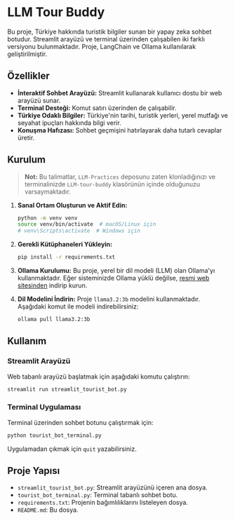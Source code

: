# LLM Tour Buddy

Bu proje, Türkiye hakkında turistik bilgiler sunan bir yapay zeka sohbet botudur. Streamlit arayüzü ve terminal üzerinden çalışabilen iki farklı versiyonu bulunmaktadır. Proje, LangChain ve Ollama kullanılarak geliştirilmiştir.

## Özellikler

- **İnteraktif Sohbet Arayüzü:** Streamlit kullanarak kullanıcı dostu bir web arayüzü sunar.
- **Terminal Desteği:** Komut satırı üzerinden de çalışabilir.
- **Türkiye Odaklı Bilgiler:** Türkiye'nin tarihi, turistik yerleri, yerel mutfağı ve seyahat ipuçları hakkında bilgi verir.
- **Konuşma Hafızası:** Sohbet geçmişini hatırlayarak daha tutarlı cevaplar üretir.

## Kurulum

> **Not:** Bu talimatlar, `LLM-Practices` deposunu zaten klonladığınızı ve terminalinizde `LLM-tour-buddy` klasörünün içinde olduğunuzu varsaymaktadır.

1.  **Sanal Ortam Oluşturun ve Aktif Edin:**
    ```bash
    python -m venv venv
    source venv/bin/activate  # macOS/Linux için
    # venv\Scripts\activate  # Windows için
    ```

2.  **Gerekli Kütüphaneleri Yükleyin:**
    ```bash
    pip install -r requirements.txt
    ```

3.  **Ollama Kurulumu:**
    Bu proje, yerel bir dil modeli (LLM) olan Ollama'yı kullanmaktadır. Eğer sisteminizde Ollama yüklü değilse, [resmi web sitesinden](https://ollama.com/) indirip kurun.

4.  **Dil Modelini İndirin:**
    Proje `llama3.2:3b` modelini kullanmaktadır. Aşağıdaki komut ile modeli indirebilirsiniz:
    ```bash
    ollama pull llama3.2:3b
    ```

## Kullanım

### Streamlit Arayüzü

Web tabanlı arayüzü başlatmak için aşağıdaki komutu çalıştırın:

```bash
streamlit run streamlit_tourist_bot.py
```

### Terminal Uygulaması

Terminal üzerinden sohbet botunu çalıştırmak için:

```bash
python tourist_bot_terminal.py
```

Uygulamadan çıkmak için `quit` yazabilirsiniz.

## Proje Yapısı

-   `streamlit_tourist_bot.py`: Streamlit arayüzünü içeren ana dosya.
-   `tourist_bot_terminal.py`: Terminal tabanlı sohbet botu.
-   `requirements.txt`: Projenin bağımlılıklarını listeleyen dosya.
-   `README.md`: Bu dosya. 